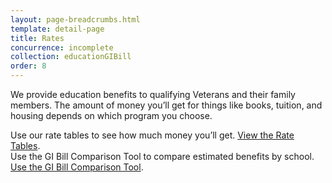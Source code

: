 ```yaml
---
layout: page-breadcrumbs.html
template: detail-page
title: Rates
concurrence: incomplete
collection: educationGIBill
order: 8
---
```


<div class="usa-font-lead">

We provide education benefits to qualifying Veterans and their family members. The amount of money you’ll get for things like books, tuition, and housing depends on which program you choose.
</div>

Use our rate tables to see how much money you’ll get. [View the Rate Tables](http://www.benefits.va.gov/GIBILL/resources/benefits_resources/rate_tables.asp#ch33).
<br>
Use the GI Bill Comparison Tool to compare estimated benefits by school. [Use the GI Bill Comparison Tool](/gi-bill-comparison-tool/).
